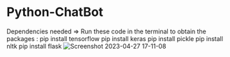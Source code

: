 # Python-ChatBot
Dependencies needed => Run these code in the terminal to obtain the packages : 
pip install tensorflow 
pip install keras 
pip install pickle 
pip install nltk 
pip install flask
![Screenshot 2023-04-27 17-11-08](https://user-images.githubusercontent.com/99379363/234851628-60d3e160-d42e-47f4-abd4-7d17d1e88c52.png)
